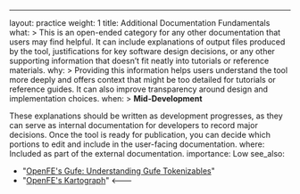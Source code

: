---
layout: practice
weight: 1
title: Additional Documentation Fundamentals
what: > 
  This is an open-ended category for any other documentation that users may find helpful. It can include explanations of output files produced by the tool, justifications for key software design decisions, or any other supporting information that doesn’t fit neatly into tutorials or reference materials. 
why: >
  Providing this information helps users understand the tool more deeply and offers context that might be too detailed for tutorials or reference guides. It can also improve transparency around design and implementation choices.
when: >
   **Mid-Development**
   
   These explanations should be written as development progresses, as they can serve as internal documentation for developers to record major decisions. Once the tool is ready for publication, you can decide which portions to edit and include in the user-facing documentation.
where: 
    Included as part of the external documentation. 
importance: Low
see_also:
  - "[OpenFE's Gufe: Understanding Gufe Tokenizables](https://github.com/puppetlabs/.github/blob/main/CONTRIBUTING.md)"
  - "[OpenFE's Kartograph](https://kartograf.openfree.energy/en/latest/guide/atom_mapping.html)"
<---